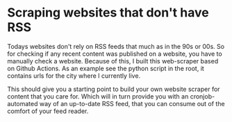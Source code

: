 # Scraping websites that don't have RSS

Todays websites don't rely on RSS feeds that much as in the 90s or 00s.
So for checking if any recent content was published on a website, you have 
to manually check a website. Because of this, I built this web-scraper based on
Github Actions. As an example see the python script in the root, it contains urls for 
the city where I currently live.

This should give you a starting point to build your own website scraper for content that you care for.
Which will in turn provide you with an cronjob-automated way of an up-to-date RSS feed, that you can 
consume out of the comfort of your feed reader.
